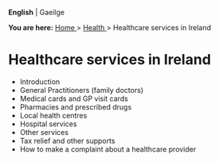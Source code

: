 **English** |  Gaeilge 

**You are here:** [ Home ](/en/) > [ Health ](/en/health/) > Healthcare
services in Ireland

#  Healthcare services in Ireland

  * Introduction 
  * General Practitioners (family doctors) 
  * Medical cards and GP visit cards 
  * Pharmacies and prescribed drugs 
  * Local health centres 
  * Hospital services 
  * Other services 
  * Tax relief and other supports 
  * How to make a complaint about a healthcare provider 

